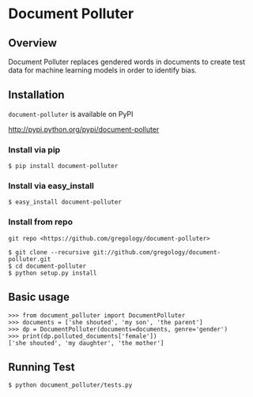 # Document Polluter

## Overview

Document Polluter replaces gendered words in documents to create test data for machine learning models in order to identify bias.

## Installation

`document-polluter` is available on PyPI

http://pypi.python.org/pypi/document-polluter

### Install via pip

`$ pip install document-polluter`

### Install via easy_install

`$ easy_install document-polluter`

### Install from repo

`git repo <https://github.com/gregology/document-polluter>`

```
$ git clone --recursive git://github.com/gregology/document-polluter.git
$ cd document-polluter
$ python setup.py install
```

## Basic usage

```
>>> from document_polluter import DocumentPolluter
>>> documents = ['she shouted', 'my son', 'the parent']
>>> dp = DocumentPolluter(documents=documents, genre='gender')
>>> print(dp.polluted_documents['female'])
['she shouted', 'my daughter', 'the mother']
```

## Running Test

`$ python document_polluter/tests.py `